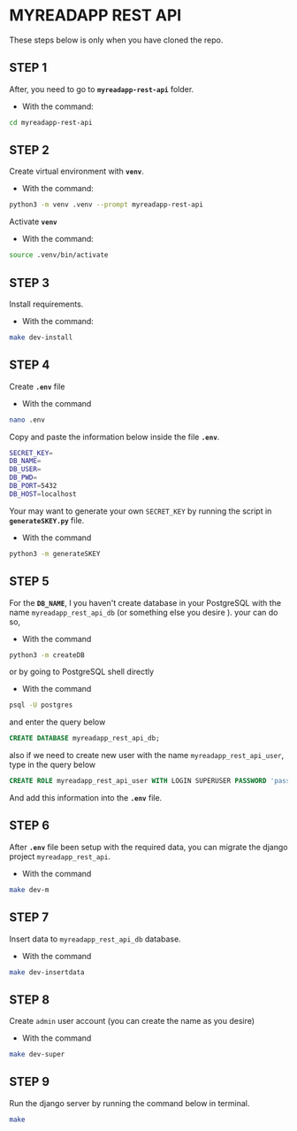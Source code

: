 # MYREADAPP REST API

These steps below is only when you have cloned the repo.

## **STEP 1**

After, you need to go to  **`myreadapp-rest-api`** folder.

- With the command:

```bash
cd myreadapp-rest-api
```

## **STEP 2**

Create virtual environment with **`venv`**.

- With the command:
```bash
python3 -m venv .venv --prompt myreadapp-rest-api
```

Activate **`venv`**

- With the command:

```bash
source .venv/bin/activate
```

## **STEP 3**

Install requirements.

- With the command:

```bash
make dev-install
```


## **STEP 4**

Create **`.env`** file

- With the command

```bash
nano .env
```
Copy and paste the information below inside the file **`.env`**.

```bash
SECRET_KEY=      
DB_NAME=
DB_USER=
DB_PWD=
DB_PORT=5432
DB_HOST=localhost
```
Your may  want to generate your own `SECRET_KEY` by running the script in **`generateSKEY.py`** file.

- With the command 

```bash
python3 -m generateSKEY
```

## **STEP 5**

For the **`DB_NAME`**, I you haven't create database in your PostgreSQL with the name `myreadapp_rest_api_db` (or something else you desire ).
your can do so,

- With the command

```bash
python3 -m createDB
```

or by going to PostgreSQL shell directly

- With the command

```bash
psql -U postgres
```

and enter the query below

```sql
CREATE DATABASE myreadapp_rest_api_db;
```

also if we need to create new user with the name  `myreadapp_rest_api_user`, type in the query below

```sql
CREATE ROLE myreadapp_rest_api_user WITH LOGIN SUPERUSER PASSWORD 'password';
```

And add this information into the **`.env`** file.

## **STEP 6**

After **`.env`** file been setup with the required data, you can migrate the django  project `myreadapp_rest_api`.

- With the command

```bash
make dev-m
```

## **STEP 7**

Insert data to `myreadapp_rest_api_db` database.

- With the command

```bash
make dev-insertdata
```

## **STEP 8**

Create `admin` user account (you can create the name as you desire)

- With the command

```bash
make dev-super
```

## **STEP 9**

Run the django server by running the command below in terminal.

```bash
make
```
